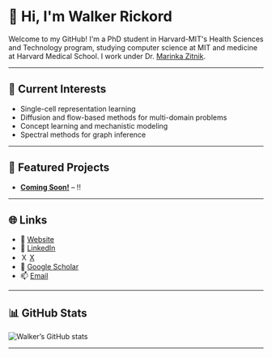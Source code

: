 # 👋 Hi, I'm Walker Rickord

Welcome to my GitHub! I'm a PhD student in Harvard-MIT's Health Sciences and Technology program, studying computer science at MIT and medicine at Harvard Medical School. I work under Dr. [Marinka Zitnik](https://zitniklab.hms.harvard.edu).

---

## 🔬 Current Interests
- Single-cell representation learning
- Diffusion and flow-based methods for multi-domain problems
- Concept learning and mechanistic modeling
- Spectral methods for graph inference

---

## 📂 Featured Projects

- **[Coming Soon!]()** – !!

---

## 🌐 Links
- 🔗 [Website](https://wrickord.github.io)
- 👥 [LinkedIn](https://www.linkedin.com/in/wrickord/)
- Ｘ [X](https://x.com/wrickord)
- 🧠 [Google Scholar](https://scholar.google.com/)
- 📫 [Email](wrickord@mit.edu)

---

## 📊 GitHub Stats

![Walker’s GitHub stats](https://github-readme-stats.vercel.app/api?username=wrickord&show_icons=true&theme=default)

---
